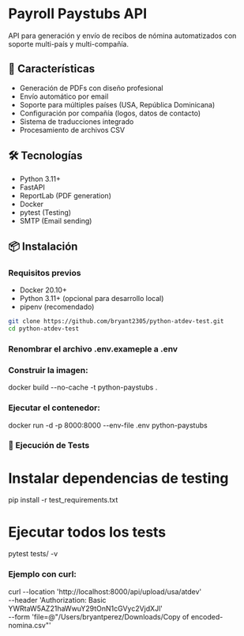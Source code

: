 # Payroll Paystubs API

API para generación y envío de recibos de nómina automatizados con soporte multi-país y multi-compañía.

## 🚀 Características

- Generación de PDFs con diseño profesional
- Envío automático por email
- Soporte para múltiples países (USA, República Dominicana)
- Configuración por compañía (logos, datos de contacto)
- Sistema de traducciones integrado
- Procesamiento de archivos CSV

## 🛠 Tecnologías

- Python 3.11+
- FastAPI
- ReportLab (PDF generation)
- Docker
- pytest (Testing)
- SMTP (Email sending)

## 📦 Instalación

### Requisitos previos
- Docker 20.10+
- Python 3.11+ (opcional para desarrollo local)
- pipenv (recomendado)

```bash
git clone https://github.com/bryant2305/python-atdev-test.git
cd python-atdev-test
```
### Renombrar el archivo .env.exameple a .env

### Construir la imagen:

docker build --no-cache -t python-paystubs .

### Ejecutar el contenedor:

docker run -d -p 8000:8000 --env-file .env python-paystubs


### 🧪 Ejecución de Tests

# Instalar dependencias de testing
pip install -r test_requirements.txt

# Ejecutar todos los tests
pytest tests/ -v

### Ejemplo con curl:

curl --location 'http://localhost:8000/api/upload/usa/atdev' \
--header 'Authorization: Basic YWRtaW5AZ21haWwuY29tOnN1cGVyc2VjdXJl' \
--form 'file=@"/Users/bryantperez/Downloads/Copy of encoded-nomina.csv"'
